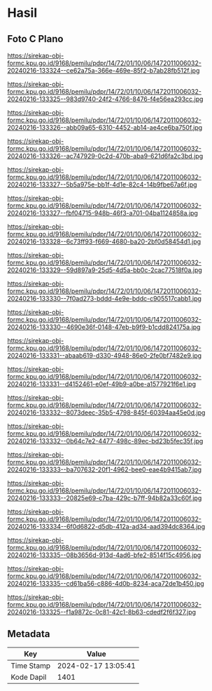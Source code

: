 # Hasil

## Foto C Plano

https://sirekap-obj-formc.kpu.go.id/9168/pemilu/pdpr/14/72/01/10/06/1472011006032-20240216-133324--ce62a75a-366e-469e-85f2-b7ab28fb512f.jpg

https://sirekap-obj-formc.kpu.go.id/9168/pemilu/pdpr/14/72/01/10/06/1472011006032-20240216-133325--983d9740-24f2-4766-8476-f4e56ea293cc.jpg

https://sirekap-obj-formc.kpu.go.id/9168/pemilu/pdpr/14/72/01/10/06/1472011006032-20240216-133326--abb09a65-6310-4452-ab14-ae4ce6ba750f.jpg

https://sirekap-obj-formc.kpu.go.id/9168/pemilu/pdpr/14/72/01/10/06/1472011006032-20240216-133326--ac747929-0c2d-470b-aba9-621d6fa2c3bd.jpg

https://sirekap-obj-formc.kpu.go.id/9168/pemilu/pdpr/14/72/01/10/06/1472011006032-20240216-133327--5b5a975e-bb1f-4d1e-82c4-14b9fbe67a6f.jpg

https://sirekap-obj-formc.kpu.go.id/9168/pemilu/pdpr/14/72/01/10/06/1472011006032-20240216-133327--fbf04715-948b-46f3-a701-04ba1124858a.jpg

https://sirekap-obj-formc.kpu.go.id/9168/pemilu/pdpr/14/72/01/10/06/1472011006032-20240216-133328--6c73ff93-f669-4680-ba20-2bf0d58454d1.jpg

https://sirekap-obj-formc.kpu.go.id/9168/pemilu/pdpr/14/72/01/10/06/1472011006032-20240216-133329--59d897a9-25d5-4d5a-bb0c-2cac77518f0a.jpg

https://sirekap-obj-formc.kpu.go.id/9168/pemilu/pdpr/14/72/01/10/06/1472011006032-20240216-133330--7f0ad273-bddd-4e9e-bddc-c905517cabb1.jpg

https://sirekap-obj-formc.kpu.go.id/9168/pemilu/pdpr/14/72/01/10/06/1472011006032-20240216-133330--4690e36f-0148-47eb-b9f9-b1cdd824175a.jpg

https://sirekap-obj-formc.kpu.go.id/9168/pemilu/pdpr/14/72/01/10/06/1472011006032-20240216-133331--abaab619-d330-4948-86e0-2fe0bf7482e9.jpg

https://sirekap-obj-formc.kpu.go.id/9168/pemilu/pdpr/14/72/01/10/06/1472011006032-20240216-133331--d4152461-e0ef-49b9-a0be-a1577921f6e1.jpg

https://sirekap-obj-formc.kpu.go.id/9168/pemilu/pdpr/14/72/01/10/06/1472011006032-20240216-133332--8073deec-35b5-4798-845f-60394aa45e0d.jpg

https://sirekap-obj-formc.kpu.go.id/9168/pemilu/pdpr/14/72/01/10/06/1472011006032-20240216-133332--0b64c7e2-4477-498c-89ec-bd23b5fec35f.jpg

https://sirekap-obj-formc.kpu.go.id/9168/pemilu/pdpr/14/72/01/10/06/1472011006032-20240216-133333--ba707632-20f1-4962-bee0-eae4b9415ab7.jpg

https://sirekap-obj-formc.kpu.go.id/9168/pemilu/pdpr/14/72/01/10/06/1472011006032-20240216-133333--20825e69-c7ba-429c-b7ff-94b82a33c60f.jpg

https://sirekap-obj-formc.kpu.go.id/9168/pemilu/pdpr/14/72/01/10/06/1472011006032-20240216-133334--6f0d6822-d5db-412a-ad34-aad394dc8364.jpg

https://sirekap-obj-formc.kpu.go.id/9168/pemilu/pdpr/14/72/01/10/06/1472011006032-20240216-133335--08b3656d-913d-4ad6-bfe2-8514f15c4956.jpg

https://sirekap-obj-formc.kpu.go.id/9168/pemilu/pdpr/14/72/01/10/06/1472011006032-20240216-133335--cd61ba56-c886-4d0b-8234-aca72de1b450.jpg

https://sirekap-obj-formc.kpu.go.id/9168/pemilu/pdpr/14/72/01/10/06/1472011006032-20240216-133325--f1a9872c-0c81-42c1-8b63-cdedf2f6f327.jpg


## Metadata

| Key        | Value               |
| ---------- | ------------------- |
| Time Stamp | 2024-02-17 13:05:41 |
| Kode Dapil | 1401                |



